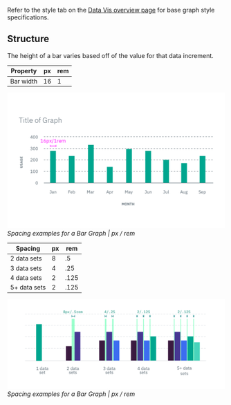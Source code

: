 Refer to the style tab on the [Data Vis overview page](/data-vis/overview/style) for base graph style specifications.

## Structure
The height of a bar varies based off of the value for that data increment.

| Property             | px | rem |
|----------------------|----|-----|
| Bar width   			   | 16 |  1  |

![](images/style-base-graph-1.png)
_Spacing examples for a Bar Graph | px / rem_


| Spacing                   | px | rem  |
|---------------------------|----|------|
| 2 data sets               | 8  | .5   |
| 3 data sets               | 4  | .25  |
| 4 data sets               | 2  | .125 |
| 5+ data sets              | 2  | .125 |

![](images/style-base-graph-2.png)
_Spacing examples for a Bar Graph | px / rem_
